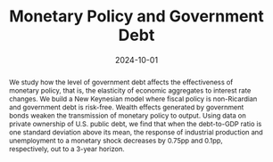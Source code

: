 ---
title: "Monetary Policy and Government Debt"
authors:
- Nicolas Caramp
- admin
date: "2024-10-01"

publishDate: "2017-01-01T00:00:00Z"
publication_types: ["article-journal"]
publication: "*Journal of Money, Credit and Banking*"
publication_short: ""

abstract: We study how the level of government debt affects the effectiveness of monetary policy, that is, the elasticity of economic aggregates to interest rate changes. We build a New Keynesian model where fiscal policy is non-Ricardian and government debt is risk-free. Wealth effects generated by government bonds weaken the transmission of monetary policy to output. Using data on private ownership of U.S. public debt, we find that when the debt-to-GDP ratio is one standard deviation above its mean, the response of industrial production and unemployment to a monetary shock decreases by 0.75pp and 0.1pp, respectively, out to a 3-year horizon.

hugoblox:
  ids:
    doi: 10.1111/jmcb.13215

links:

---